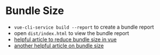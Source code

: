 # Bundle Size

- `vue-cli-service build --report` to create a bundle report
- open `dist/index.html` to view the bundle report
- [helpful article to reduce bundle size in vue](https://dev.to/m9hmood/reduce-vue-js-application-size-kfl)
- [another helpful article on bundle size](https://dev.to/heruujoko_38/analyzing-and-improving-bundle-size-4n6m)